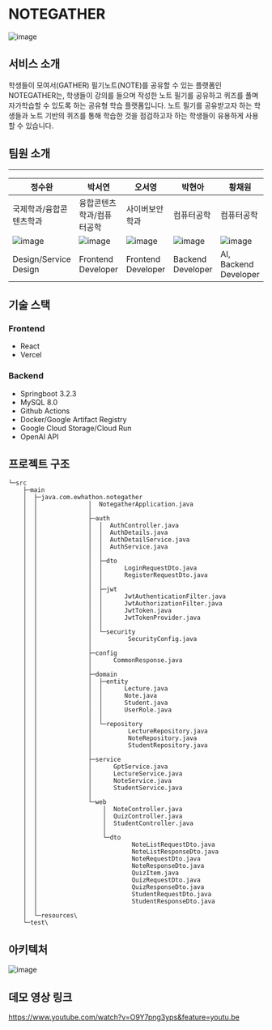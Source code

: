 # NOTEGATHER

![image](https://github.com/Ewhathon-youhahak/Ewhathon-youhahak-back/assets/67725652/5810374a-ef56-450f-b080-9f535357b9c6)


## **서비스 소개**

학생들이 모여서(GATHER) 필기노트(NOTE)를 공유할 수 있는 플랫폼인 NOTEGATHER는, 학생들이 강의를 들으며 작성한 노트 필기를 공유하고 퀴즈를 풀며 자가학습할 수 있도록 하는 공유형 학습 플랫폼입니다. 노트 필기를 공유받고자 하는 학생들과 노트 기반의 퀴즈를 통해 학습한 것을 점검하고자 하는 학생들이 유용하게 사용할 수 있습니다.

## 팀원 소개

---

| 정수완 | 박서연 | 오서영 | 박현아 | 황채원 |
| --- | --- | --- | --- | --- |
| 국제학과/융합콘텐츠학과 | 융합콘텐츠학과/컴퓨터공학 | 사이버보안학과 | 컴퓨터공학 | 컴퓨터공학 |
| ![image](https://github.com/Ewhathon-youhahak/Ewhathon-youhahak-back/assets/67725652/b93931f7-021e-4d2f-ac1b-2f31ced90be9) | ![image](https://github.com/Ewhathon-youhahak/Ewhathon-youhahak-back/assets/67725652/fac5983b-7df5-4615-bf8b-7bc16b6fea05) | ![image](https://github.com/Ewhathon-youhahak/Ewhathon-youhahak-back/assets/67725652/ec8c5fa2-2ec8-43cc-bf33-856e8f32b9d2) | ![image](https://github.com/Ewhathon-youhahak/Ewhathon-youhahak-back/assets/67725652/d1937470-9e99-4580-a7b1-671b2b47ba1e) | ![image](https://github.com/Ewhathon-youhahak/Ewhathon-youhahak-back/assets/67725652/01a35cce-0ad5-4bad-a2e1-6d2a14ca1b8a) |
| Design/Service Design | Frontend Developer | Frontend Developer | Backend Developer | AI, Backend Developer |

## 기술 스택

### Frontend

- React
- Vercel

### Backend

- Springboot 3.2.3
- MySQL 8.0
- Github Actions
- Docker/Google Artifact Registry
- Google Cloud Storage/Cloud Run
- OpenAI API

## 프로젝트 구조
```
└─src
    ├─main
    │  ├─java.com.ewhathon.notegather
    │  │              │  NotegatherApplication.java
    │  │              │
    │  │              ├─auth
    │  │              │  │  AuthController.java
    │  │              │  │  AuthDetails.java
    │  │              │  │  AuthDetailService.java
    │  │              │  │  AuthService.java
    │  │              │  │
    │  │              │  ├─dto
    │  │              │  │      LoginRequestDto.java
    │  │              │  │      RegisterRequestDto.java
    │  │              │  │
    │  │              │  ├─jwt
    │  │              │  │      JwtAuthenticationFilter.java
    │  │              │  │      JwtAuthorizationFilter.java
    │  │              │  │      JwtToken.java
    │  │              │  │      JwtTokenProvider.java
    │  │              │  │
    │  │              │  └─security
    │  │              │          SecurityConfig.java
    │  │              │
    │  │              ├─config
    │  │              │      CommonResponse.java
    │  │              │
    │  │              ├─domain
    │  │              │  ├─entity
    │  │              │  │      Lecture.java
    │  │              │  │      Note.java
    │  │              │  │      Student.java
    │  │              │  │      UserRole.java
    │  │              │  │
    │  │              │  └─repository
    │  │              │          LectureRepository.java
    │  │              │          NoteRepository.java
    │  │              │          StudentRepository.java
    │  │              │
    │  │              ├─service
    │  │              │      GptService.java
    │  │              │      LectureService.java
    │  │              │      NoteService.java
    │  │              │      StudentService.java
    │  │              │
    │  │              └─web
    │  │                  │  NoteController.java
    │  │                  │  QuizController.java
    │  │                  │  StudentController.java
    │  │                  │
    │  │                  └─dto
    │  │                          NoteListRequestDto.java
    │  │                          NoteListResponseDto.java
    │  │                          NoteRequestDto.java
    │  │                          NoteResponseDto.java
    │  │                          QuizItem.java
    │  │                          QuizRequestDto.java
    │  │                          QuizResponseDto.java
    │  │                          StudentRequestDto.java
    │  │                          StudentResponseDto.java
    │  │
    │  └─resources\
    └─test\
```

## 아키텍처

![image](https://github.com/Ewhathon-youhahak/Ewhathon-youhahak-back/assets/67725652/a1687c5f-7883-4123-abf1-dbf1d68f5780)


## 데모 영상 링크

https://www.youtube.com/watch?v=O9Y7png3yps&feature=youtu.be
